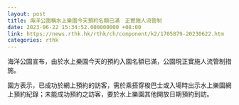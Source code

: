 ```yaml
---
layout: post
title: 海洋公園稱水上樂園今天預約名額已滿　正實施人流管制
date: 2023-06-22 15:34:52.000000000 +08:00
link: https://news.rthk.hk/rthk/ch/component/k2/1705879-20230622.htm
categories: rthk
---
```


海洋公園宣布，由於水上樂園今天的預約入園名額已滿，公園現正實施人流管制措施。

園方表示，已成功於網上預約的訪客，需於乘搭穿梭巴士或入場時出示水上樂園網上預約紀錄；未能成功預約之訪客，要於水上樂園其他開放日期預約到訪。

